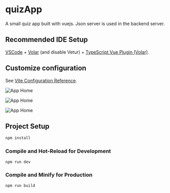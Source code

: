 # quizApp

A small quiz app built with vuejs. Json server is used in the backend server.

## Recommended IDE Setup

[VSCode](https://code.visualstudio.com/) + [Volar](https://marketplace.visualstudio.com/items?itemName=Vue.volar) (and disable Vetur) + [TypeScript Vue Plugin (Volar)](https://marketplace.visualstudio.com/items?itemName=Vue.vscode-typescript-vue-plugin).

## Customize configuration

See [Vite Configuration Reference](https://vitejs.dev/config/).

![App Home](https://i.ibb.co/DkM1ZXR/quiz1.jpg)

![App Home](https://i.ibb.co/WfNmf8v/quiz2.jpg)

![App Home](https://i.ibb.co/Lk5Gc18/quiz3.jpg)

## Project Setup

```sh
npm install
```

### Compile and Hot-Reload for Development

```sh
npm run dev
```

### Compile and Minify for Production

```sh
npm run build
```
